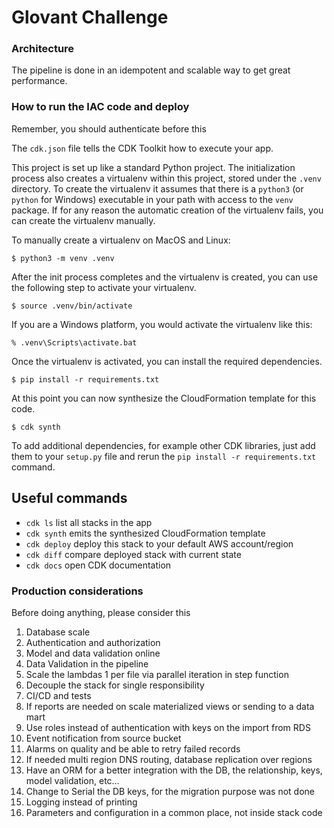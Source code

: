 
# Glovant Challenge

### Architecture
The pipeline is done in an idempotent and scalable way to get great performance. 




### How to run the IAC code and deploy

Remember, you should authenticate before this 

The `cdk.json` file tells the CDK Toolkit how to execute your app.

This project is set up like a standard Python project.  The initialization
process also creates a virtualenv within this project, stored under the `.venv`
directory.  To create the virtualenv it assumes that there is a `python3`
(or `python` for Windows) executable in your path with access to the `venv`
package. If for any reason the automatic creation of the virtualenv fails,
you can create the virtualenv manually.

To manually create a virtualenv on MacOS and Linux:

```
$ python3 -m venv .venv
```

After the init process completes and the virtualenv is created, you can use the following
step to activate your virtualenv.

```
$ source .venv/bin/activate
```

If you are a Windows platform, you would activate the virtualenv like this:

```
% .venv\Scripts\activate.bat
```

Once the virtualenv is activated, you can install the required dependencies.

```
$ pip install -r requirements.txt
```

At this point you can now synthesize the CloudFormation template for this code.

```
$ cdk synth
```

To add additional dependencies, for example other CDK libraries, just add
them to your `setup.py` file and rerun the `pip install -r requirements.txt`
command.

## Useful commands

 * `cdk ls`          list all stacks in the app
 * `cdk synth`       emits the synthesized CloudFormation template
 * `cdk deploy`      deploy this stack to your default AWS account/region
 * `cdk diff`        compare deployed stack with current state
 * `cdk docs`        open CDK documentation

### Production considerations

Before doing anything, please consider this 

1. Database scale
2. Authentication and authorization
3. Model and data validation online
4. Data Validation in the pipeline
5. Scale the lambdas 1 per file via parallel iteration in step function
6. Decouple the stack for single responsibility
7. CI/CD and tests
8. If reports are needed on scale materialized views or sending to a data mart
9. Use roles instead of authentication with keys on the import from RDS
10. Event notification from source bucket
11. Alarms on quality and be able to retry failed records
12. If needed multi region DNS routing, database replication over regions
13. Have an ORM for a better integration with the DB, the relationship, keys, model validation, etc…
14. Change to Serial the DB keys, for the migration purpose was not done
15. Logging instead of printing
16. Parameters and configuration in a common place, not inside stack code
